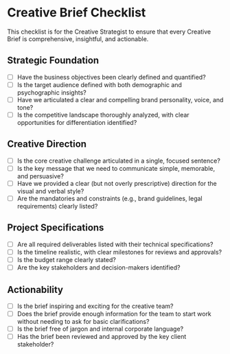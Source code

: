 # Creative Brief Checklist

This checklist is for the Creative Strategist to ensure that every Creative Brief is comprehensive, insightful, and actionable.

## Strategic Foundation
- [ ] Have the business objectives been clearly defined and quantified?
- [ ] Is the target audience defined with both demographic and psychographic insights?
- [ ] Have we articulated a clear and compelling brand personality, voice, and tone?
- [ ] Is the competitive landscape thoroughly analyzed, with clear opportunities for differentiation identified?

## Creative Direction
- [ ] Is the core creative challenge articulated in a single, focused sentence?
- [ ] Is the key message that we need to communicate simple, memorable, and persuasive?
- [ ] Have we provided a clear (but not overly prescriptive) direction for the visual and verbal style?
- [ ] Are the mandatories and constraints (e.g., brand guidelines, legal requirements) clearly listed?

## Project Specifications
- [ ] Are all required deliverables listed with their technical specifications?
- [ ] Is the timeline realistic, with clear milestones for reviews and approvals?
- [ ] Is the budget range clearly stated?
- [ ] Are the key stakeholders and decision-makers identified?

## Actionability
- [ ] Is the brief inspiring and exciting for the creative team?
- [ ] Does the brief provide enough information for the team to start work without needing to ask for basic clarifications?
- [ ] Is the brief free of jargon and internal corporate language?
- [ ] Has the brief been reviewed and approved by the key client stakeholder?
